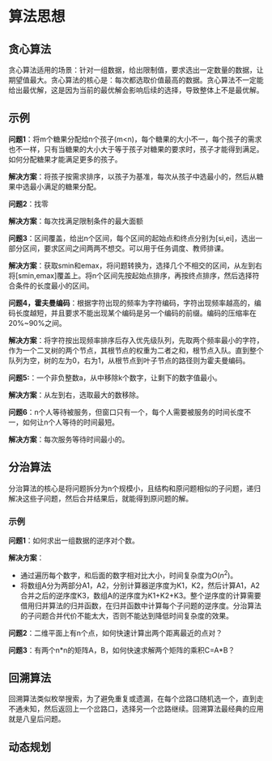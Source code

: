 # 算法思想

## 贪心算法

贪心算法适用的场景：针对一组数据，给出限制值，要求选出一定数量的数据，让期望值最大。贪心算法的核心是：每次都选取价值最高的数据。贪心算法不一定能给出最优解，这是因为当前的最优解会影响后续的选择，导致整体上不是最优解。

## 示例

**问题1**：将m个糖果分配给n个孩子(m<n)，每个糖果的大小不一，每个孩子的需求也不一样，只有当糖果的大小大于等于孩子对糖果的要求时，孩子才能得到满足。如何分配糖果才能满足更多的孩子。

**解决方案**：将孩子按需求排序，以孩子为基准，每次从孩子中选最小的，然后从糖果中选最小满足的糖果分配。

**问题2**：找零

**解决方案**：每次找满足限制条件的最大面额

**问题3**：区间覆盖，给出n个区间，每个区间的起始点和终点分别为[si,ei]，选出一部分区间，要求区间之间两两不想交。可以用于任务调度、教师排课。

**解决方案**：获取smin和emax，将问题转换为，选择几个不相交的区间，从左到右将[smin,emax]覆盖上。将n个区间先按起始点排序，再按终点排序，然后选择符合条件的长度最小的区间。

**问题4，霍夫曼编码**：根据字符出现的频率为字符编码，字符出现频率越高的，编码长度越短，并且要求不能出现某个编码是另一个编码的前缀。编码的压缩率在20%~90%之间。

**解决方案**：将字符按出现频率排序后存入优先级队列，先取两个频率最小的字符，作为一个二叉树的两个节点，其根节点的权重为二者之和，根节点入队。直到整个队列为空，树的左为0，右为1，从根节点到叶子节点的路径则为霍夫曼编码。

**问题5:**：一个非负整数a，从中移除k个数字，让剩下的数字值最小。

**解决方案**：从左到右，选取最大的数移除。

**问题6**：n个人等待被服务，但窗口只有一个，每个人需要被服务的时间长度不一，如何让n个人等待的时间最短。

**解决方案**：每次服务等待时间最小的。

## 分治算法

分治算法的核心是将问题拆分为n个规模小，且结构和原问题相似的子问题，递归解决这些子问题，然后合并结果后，就能得到原问题的解。

### 示例

**问题1**：如何求出一组数据的逆序对个数。

**解决方案**：

- 通过遍历每个数字，和后面的数字相对比大小，时间复杂度为$O(n^2)$。
- 将数组A分为两部分A1，A2，分别计算器逆序度为K1，K2，然后计算A1，A2合并之后的逆序度K3，数组A的逆序度为K1+K2+K3。整个逆序度的计算需要借用归并算法的归并函数，在归并函数中计算每个子问题的逆序度。分治算法的子问题合并代价不能太大，否则不能达到降低时间复杂度的效果。

**问题2**：二维平面上有n个点，如何快速计算出两个距离最近的点对？

**问题3**：有两个n\*n的矩阵A，B，如何快速求解两个矩阵的乘积C=A\*B？

## 回溯算法

回溯算法类似枚举搜索，为了避免重复或遗漏，在每个岔路口随机选一个，直到走不通未知，然后返回上一个岔路口，选择另一个岔路继续。回溯算法最经典的应用就是八皇后问题。



## 动态规划
